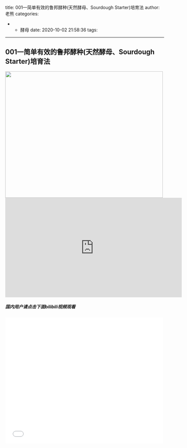 title: 001—简单有效的鲁邦酵种(天然酵母、Sourdough Starter)培育法
author: 老熊
categories:
  - - 酵母
date: 2020-10-02 21:58:36
tags:
---
##  001—简单有效的鲁邦酵种(天然酵母、Sourdough Starter)培育法

<img src="https://img.kaiheila.cn/assets/2020-09/Lnn7T7AFjF2pq1p2.jpg" width="500" height="400">

<iframe width="560" height="315" src="https://www.youtube.com/embed/u3eLmglT_xQ" frameborder="0" allow="accelerometer; autoplay; clipboard-write; encrypted-media; gyroscope; picture-in-picture" allowfullscreen></iframe>


##### 国内用户请点击下面bilibili视频观看
<iframe src="//player.bilibili.com/player.html?aid=52536261&bvid=BV1V4411J78Y&cid=91942108&page=1" width="500" height="400" scrolling="no" border="0" frameborder="no" framespacing="0" allowfullscreen="true"> </iframe>
